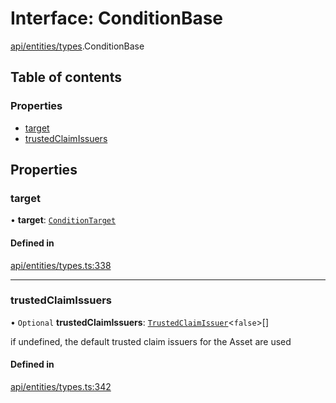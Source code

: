 # Interface: ConditionBase

[api/entities/types](../wiki/api.entities.types).ConditionBase

## Table of contents

### Properties

- [target](../wiki/api.entities.types.ConditionBase#target)
- [trustedClaimIssuers](../wiki/api.entities.types.ConditionBase#trustedclaimissuers)

## Properties

### target

• **target**: [`ConditionTarget`](../wiki/api.entities.types.ConditionTarget)

#### Defined in

[api/entities/types.ts:338](https://github.com/PolymeshAssociation/polymesh-sdk/blob/f8a937f04/src/api/entities/types.ts#L338)

___

### trustedClaimIssuers

• `Optional` **trustedClaimIssuers**: [`TrustedClaimIssuer`](../wiki/api.entities.types.TrustedClaimIssuer)\<``false``\>[]

if undefined, the default trusted claim issuers for the Asset are used

#### Defined in

[api/entities/types.ts:342](https://github.com/PolymeshAssociation/polymesh-sdk/blob/f8a937f04/src/api/entities/types.ts#L342)
